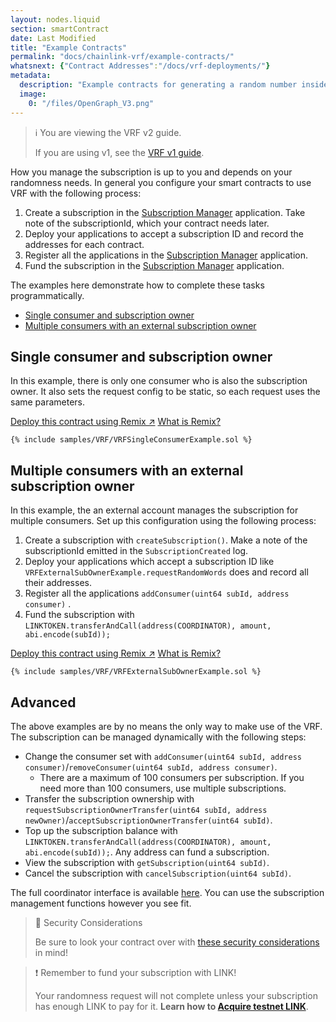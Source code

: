 ```yaml
---
layout: nodes.liquid
section: smartContract
date: Last Modified
title: "Example Contracts"
permalink: "docs/chainlink-vrf/example-contracts/"
whatsnext: {"Contract Addresses":"/docs/vrf-deployments/"}
metadata:
  description: "Example contracts for generating a random number inside a smart contract using Chainlink VRF."
  image:
    0: "/files/OpenGraph_V3.png"
---
```


> ℹ️ You are viewing the VRF v2 guide.
>
> If you are using v1, see the [VRF v1 guide](./v1).

How you manage the subscription is up to you and depends on your randomness needs. In general you configure your smart contracts to use VRF with the following process:

1. Create a subscription in the [Subscription Manager]() application. Take note of the subscriptionId, which your contract needs later. <!--TODO: Add subscription management app URL -->
1. Deploy your applications to accept a subscription ID and record the addresses for each contract.
1. Register all the applications in the [Subscription Manager]() application.  <!-- TODO: Add subscription management app URL -->
1. Fund the subscription in the [Subscription Manager]() application.  <!-- TODO: Add subscription management app URL -->

The examples here demonstrate how to complete these tasks programmatically.

- [Single consumer and subscription owner](#single-consumer-and-subscription-owner)
- [Multiple consumers with an external subscription owner](#multiple-consumers-with-an-external-subscription-owner)

## Single consumer and subscription owner

In this example, there is only one consumer who is also the subscription owner. It also sets the request config to be static, so each request uses the same parameters.

<div class="remix-callout">
    <a href="https://remix.ethereum.org/#url=https://docs.chain.link/samples/VRF/VRFSingleConsumerExample.sol" target="_blank" class="cl-button--ghost solidity-tracked">Deploy this contract using Remix ↗</a>
    <a href="../deploy-your-first-contract/" title="">What is Remix?</a>
</div>

```solidity Kovan
{% include samples/VRF/VRFSingleConsumerExample.sol %}
```

## Multiple consumers with an external subscription owner

In this example, the an external account manages the subscription for multiple consumers. Set up this configuration using the following process:

1. Create a subscription with `createSubscription()`. Make a note of the subscriptionId emitted in the `SubscriptionCreated` log. <!--TODO: metamask screen shots-->
1. Deploy your applications which accept a subscription ID like `VRFExternalSubOwnerExample.requestRandomWords` does and record all their addresses.
1. Register all the applications `addConsumer(uint64 subId, address consumer)` . <!--TODO: metamask screen shots-->
1. Fund the subscription with `LINKTOKEN.transferAndCall(address(COORDINATOR), amount, abi.encode(subId));`

<div class="remix-callout">
    <a href="https://remix.ethereum.org/#url=https://docs.chain.link/samples/VRF/VRFExternalSubOwnerExample.sol" target="_blank" class="cl-button--ghost solidity-tracked">Deploy this contract using Remix ↗</a>
    <a href="../deploy-your-first-contract/" title="">What is Remix?</a>
</div>

```solidity Kovan
{% include samples/VRF/VRFExternalSubOwnerExample.sol %}
```

## Advanced

The above examples are by no means the only way to make use of the VRF. The subscription can be managed dynamically with the following steps:

- Change the consumer set with `addConsumer(uint64 subId, address consumer)`/`removeConsumer(uint64 subId, address consumer)`.
  - There are a maximum of 100 consumers per subscription. If you need more than 100 consumers, use multiple subscriptions.
- Transfer the subscription ownership with `requestSubscriptionOwnerTransfer(uint64 subId, address newOwner)`/`acceptSubscriptionOwnerTransfer(uint64 subId)`.
- Top up the subscription balance with `LINKTOKEN.transferAndCall(address(COORDINATOR), amount, abi.encode(subId));`. Any address can fund a subscription.
- View the subscription with `getSubscription(uint64 subId)`.
- Cancel the subscription with `cancelSubscription(uint64 subId)`.

The full coordinator interface is available [here](https://github.com/smartcontractkit/chainlink/blob/bbc471860883f302ea90425346c7a51a0e867a24/contracts/src/v0.8/interfaces/VRFCoordinatorV2Interface.sol). You can use the subscription management functions however you see fit.

> 🚧 Security Considerations
>
> Be sure to look your contract over with [these security considerations](../vrf-security-considerations/) in mind!

>❗️ Remember to fund your subscription with LINK!
>
> Your randomness request will not complete unless your subscription has enough LINK to pay for it. **Learn how to [Acquire testnet LINK](../acquire-link/)**.
